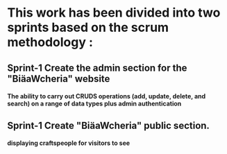 # This work has been divided into two sprints based on the scrum methodology :

## Sprint-1 Create the admin section for the "BiäaWcheria" website
#### The ability to carry out CRUDS operations (add, update, delete, and search) on a range of data types plus admin authentication

## Sprint-1 Create "BiäaWcheria" public section.
#### displaying craftspeople for visitors to see
